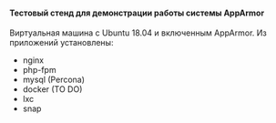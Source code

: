 #### Тестовый стенд для демонстрации работы системы AppArmor
Виртуальная машина с Ubuntu 18.04 и включенным AppArmor.
Из приложений установлены:
- nginx
- php-fpm
- mysql (Percona)
- docker (TO DO)
- lxc
- snap



